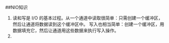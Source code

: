 ##NIO知识
1. 读和写是 I/O 的基本过程。从一个通道中读取很简单：只需创建一个缓冲区，然后让通道将数据读到这个缓冲区中。
   写入也相当简单：创建一个缓冲区，用数据填充它，然后让通道用这些数据来执行写入操作。
2. 
